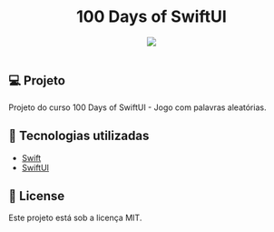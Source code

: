 <h1 align="center">
100 Days of SwiftUI
</h1>

<div align="center">
  <img src="./gif/WordScramble.gif"/>
 </div>

 </br>

## 💻 Projeto

Projeto do curso 100 Days of SwiftUI - Jogo com palavras aleatórias.

## 🚀 Tecnologias utilizadas

- [Swift](https://developer.apple.com/swift/)
- [SwiftUI](https://developer.apple.com/xcode/swiftui/)

## 📄 License

Este projeto está sob a licença MIT.
